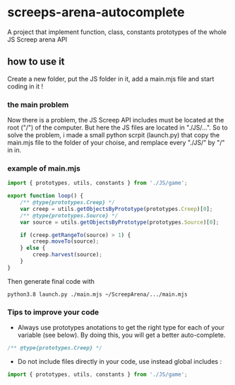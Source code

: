 # screeps-arena-autocomplete

A project that implement function, class, constants prototypes of the whole JS Screep arena API

## how to use it

Create a new folder, put the JS folder in it, add a main.mjs file and start coding in it !
### the main problem

Now there is a problem, the JS Screep API includes must be located at the root ("/") of the computer.
But here the JS files are located in "./JS/...".
So to solve the problem, i made a small python scrpit (launch.py) that copy the main.mjs file to the folder of your choise, and remplace every "./JS/" by "/" in in.

### example of main.mjs

```javascript
import { prototypes, utils, constants } from './JS/game';

export function loop() {
    /** @type{prototypes.Creep} */
    var creep = utils.getObjectsByPrototype(prototypes.Creep)[0];
    /** @type{prototypes.Source} */
    var source = utils.getObjectsByPrototype(prototypes.Source)[0];

    if (creep.getRangeTo(source) > 1) {
        creep.moveTo(source);
    } else {
        creep.harvest(source);
    }
}
```

Then generate final code with
```
python3.8 launch.py ./main.mjs ~/ScreepArena/.../main.mjs
```
### Tips to improve your code
* Always use prototypes anotations to get the right type for each of your variable (see below). By doing this, you will get a better auto-complete.

```javascript
/** @type{prototypes.Creep} */
```

* Do not include files directly in your code, use instead global includes : 

```javascript
import { prototypes, utils, constants } from './JS/game';
```